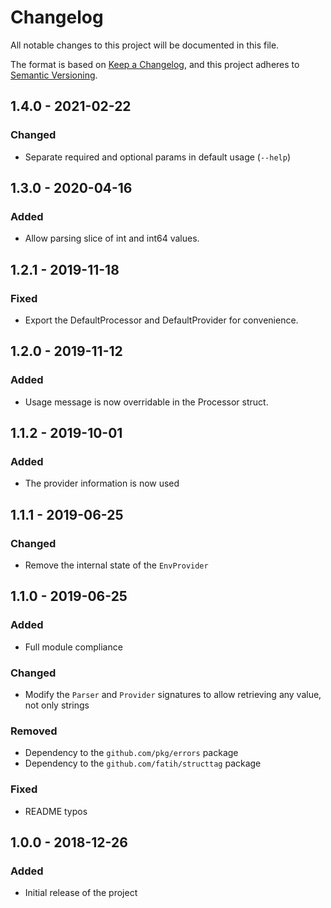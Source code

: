 # Changelog
All notable changes to this project will be documented in this file.

The format is based on [Keep a Changelog](https://keepachangelog.com/en/1.0.0/),
and this project adheres to [Semantic Versioning](https://semver.org/spec/v2.0.0.html).

## 1.4.0 - 2021-02-22
### Changed
- Separate required and optional params in default usage (`--help`)

## 1.3.0 - 2020-04-16
### Added
- Allow parsing slice of int and int64 values.

## 1.2.1 - 2019-11-18
### Fixed
- Export the DefaultProcessor and DefaultProvider for convenience.

## 1.2.0 - 2019-11-12
### Added
- Usage message is now overridable in the Processor struct.

## 1.1.2 - 2019-10-01
### Added
- The provider information is now used

## 1.1.1 - 2019-06-25
### Changed
- Remove the internal state of the `EnvProvider`

## 1.1.0 - 2019-06-25
### Added
- Full module compliance

### Changed
- Modify the `Parser` and `Provider` signatures to allow retrieving any value,
  not only strings

### Removed
- Dependency to the `github.com/pkg/errors` package
- Dependency to the `github.com/fatih/structtag` package

### Fixed
- README typos

## 1.0.0 - 2018-12-26
### Added
- Initial release of the project
